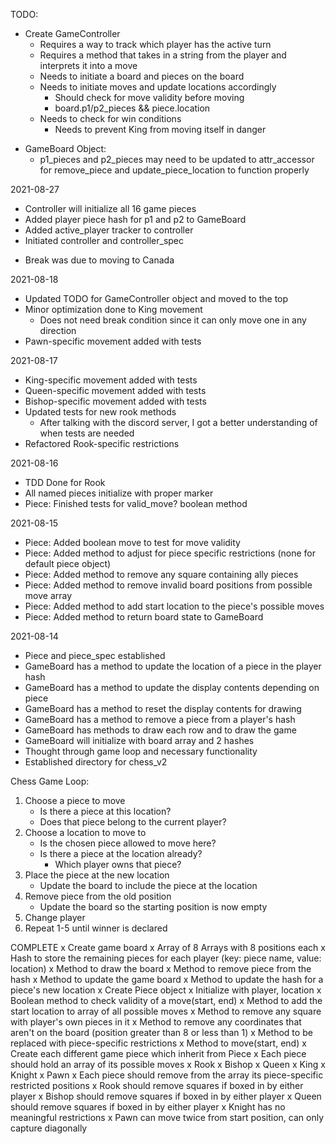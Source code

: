 TODO:
- Create GameController
  - Requires a way to track which player has the active turn
  - Requires a method that takes in a string from the player and interprets it into a move
  - Needs to initiate a board and pieces on the board
  - Needs to initiate moves and update locations accordingly
    - Should check for move validity before moving
    - board.p1/p2_pieces && piece.location
  - Needs to check for win conditions
    - Needs to prevent King from moving itself in danger

* GameBoard Object:
  - p1_pieces and p2_pieces may need to be updated to attr_accessor for remove_piece and update_piece_location to function properly

2021-08-27
- Controller will initialize all 16 game pieces
- Added player piece hash for p1 and p2 to GameBoard
- Added active_player tracker to controller 
- Initiated controller and controller_spec
* Break was due to moving to Canada

2021-08-18
- Updated TODO for GameController object and moved to the top
- Minor optimization done to King movement
  - Does not need break condition since it can only move one in any direction
- Pawn-specific movement added with tests

2021-08-17
- King-specific movement added with tests
- Queen-specific movement added with tests
- Bishop-specific movement added with tests
- Updated tests for new rook methods
  - After talking with the discord server, I got a better understanding of when tests are needed
- Refactored Rook-specific restrictions

2021-08-16
- TDD Done for Rook
- All named pieces initialize with proper marker
- Piece: Finished tests for valid_move? boolean method

2021-08-15 
- Piece: Added boolean move to test for move validity
- Piece: Added method to adjust for piece specific restrictions (none for default piece object)
- Piece: Added method to remove any square containing ally pieces
- Piece: Added method to remove invalid board positions from possible move array
- Piece: Added method to add start location to the piece's possible moves
- Piece: Added method to return board state to GameBoard

2021-08-14
- Piece and piece_spec established
- GameBoard has a method to update the location of a piece in the player hash
- GameBoard has a method to update the display contents depending on piece
- GameBoard has a method to reset the display contents for drawing
- GameBoard has a method to remove a piece from a player's hash
- GameBoard has methods to draw each row and to draw the game
- GameBoard will initialize with board array and 2 hashes
- Thought through game loop and necessary functionality
- Established directory for chess_v2

Chess Game Loop:
1) Choose a piece to move
   - Is there a piece at this location?
   - Does that piece belong to the current player?
2) Choose a location to move to
   - Is the chosen piece allowed to move here?
   - Is there a piece at the location already?
     - Which player owns that piece?
3) Place the piece at the new location
   - Update the board to include the piece at the location
4) Remove piece from the old position
   - Update the board so the starting position is now empty
5) Change player
6) Repeat 1-5 until winner is declared

COMPLETE
x Create game board
  x Array of 8 Arrays with 8 positions each
  x Hash to store the remaining pieces for each player (key: piece name, value: location)
  x Method to draw the board
  x Method to remove piece from the hash
  x Method to update the game board
  x Method to update the hash for a piece's new location
x Create Piece object
  x Initialize with player, location
  x Boolean method to check validity of a move(start, end)
  x Method to add the start location to array of all possible moves
  x Method to remove any square with player's own pieces in it
  x Method to remove any coordinates that aren't on the board (position greater than 8 or less than 1)
  x Method to be replaced with piece-specific restrictions
  x Method to move(start, end)
x Create each different game piece which inherit from Piece
  x Each piece should hold an array of its possible moves
    x Rook
    x Bishop
    x Queen
    x King
    x Knight
    x Pawn
  x Each piece should remove from the array its piece-specific restricted positions
    x Rook should remove squares if boxed in by either player
    x Bishop should remove squares if boxed in by either player
    x Queen should remove squares if boxed in by either player
    x Knight has no meaningful restrictions
    x Pawn can move twice from start position, can only capture diagonally
